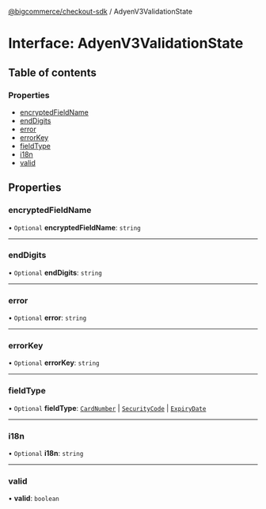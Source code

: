 [@bigcommerce/checkout-sdk](../README.md) / AdyenV3ValidationState

# Interface: AdyenV3ValidationState

## Table of contents

### Properties

- [encryptedFieldName](AdyenV3ValidationState.md#encryptedfieldname)
- [endDigits](AdyenV3ValidationState.md#enddigits)
- [error](AdyenV3ValidationState.md#error)
- [errorKey](AdyenV3ValidationState.md#errorkey)
- [fieldType](AdyenV3ValidationState.md#fieldtype)
- [i18n](AdyenV3ValidationState.md#i18n)
- [valid](AdyenV3ValidationState.md#valid)

## Properties

### encryptedFieldName

• `Optional` **encryptedFieldName**: `string`

___

### endDigits

• `Optional` **endDigits**: `string`

___

### error

• `Optional` **error**: `string`

___

### errorKey

• `Optional` **errorKey**: `string`

___

### fieldType

• `Optional` **fieldType**: [`CardNumber`](../enums/AdyenV3CardFields.md#cardnumber) \| [`SecurityCode`](../enums/AdyenV3CardFields.md#securitycode) \| [`ExpiryDate`](../enums/AdyenV3CardFields.md#expirydate)

___

### i18n

• `Optional` **i18n**: `string`

___

### valid

• **valid**: `boolean`
